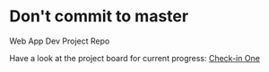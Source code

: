 # Don't commit to master
Web App Dev Project Repo


Have a look at the project board for current progress:
<a href="https://github.com/braydend/cois-3420-group4-project/projects/1">Check-in One</a>
